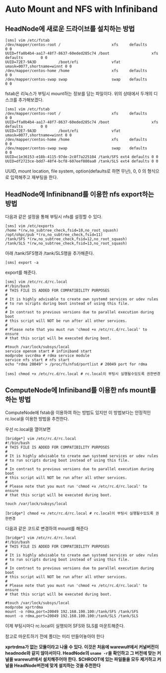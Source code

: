 Auto Mount and NFS with Infiniband
==========

HeadNode에 새로운 드라이브를 설치하는 방법
---------------------------------------


```
[sms] vim /etc/fstab
/dev/mapper/centos-root /                       xfs     defaults        0 0
UUID=ffa0b4b4-aa17-48f7-8637-60eded285c74 /boot                   xfs     defaults        0 0
UUID=72E7-9A3D          /boot/efi               vfat    umask=0077,shortname=winnt 0 0
/dev/mapper/centos-home /home                   xfs     defaults        0 0
/dev/mapper/centos-swap swap                    swap    defaults        0 0
```

fstab은 리눅스가 부팅시 mount하는 정보를 담는 파일이다.
위의 상태에서 두개의 디스크를 추가해보겠다.

```
[sms] vim /etc/fstab
/dev/mapper/centos-root /                       xfs     defaults        0 0
UUID=ffa0b4b4-aa17-48f7-8637-60eded285c74 /boot                   xfs     defaults        0 0
UUID=72E7-9A3D          /boot/efi               vfat    umask=0077,shortname=winnt 0 0
/dev/mapper/centos-home /home                   xfs     defaults        0 0
/dev/mapper/centos-swap swap                    swap    defaults        0 0
UUID=c1e36153-e18b-4115-97de-2c8f7a225104 /tank/SFS ext4 defaults 0 0
UUID=df2723ce-bdd7-48f4-bcf8-607eef880aa0 /tank/SLS ext4 defaults 0 0
```
UUID, mount location, file system, option(defaults로 하면 무난), 0, 0
의 형식으로 입력해주고 재부팅을 한다.



HeadNode에 Infinibnand를 이용한 nfs export하는 방법
--------------------------------------------------
다음과 같은 설정을 통해 부팅시 nfs를 설정할 수 있다.
```
[sms] vim /etc/exports
/home *(rw,no_subtree_check,fsid=10,no_root_squash)
/opt/ohpc/pub *(ro,no_subtree_check,fsid=11)
/tank/SFS *(rw,no_subtree_check,fsid=12,no_root_squash)
/tank/SLS *(rw,no_subtree_check,fsid=13,no_root_squash)
```
아래 /tank/SFS행과 /tank/SLS행을 추가해준다.
```
[sms] export -a
```
export를 해준다.



```
[sms] vim /etc/rc.d/rc.local
#!/bin/bash
# THIS FILE IS ADDED FOR COMPATIBILITY PURPOSES
#
# It is highly advisable to create own systemd services or udev rules
# to run scripts during boot instead of using this file.
#
# In contrast to previous versions due to parallel execution during boot
# this script will NOT be run after all other services.
#
# Please note that you must run 'chmod +x /etc/rc.d/rc.local' to ensure
# that this script will be executed during boot.

#touch /var/lock/subsys/local
service opensm start # infiniband start
modprobe svcrdma # rdma service module
service nfs start # nfs start 
echo "rdma 20049" > /proc/fs/nfsd/portlist # 20049 port for rdma

[sms] chmod +x /etc/rc.d/rc.local # rc.local이 부팅시 실행될수있도록 권한변경
```





ComputeNode에 Infiniband를 이용한 nfs mount를 하는 방법
------------------------------------------------------

ComputeNode에 fstab을 이용하여 하는 방법도 있지만 이 방법보다는 안정적인 rc.local을 이용한 방법을 추천한다.

우선 rc.local을 열어보면
```
[bridge*] vim /etc/rc.d/rc.local
#!/bin/bash
# THIS FILE IS ADDED FOR COMPATIBILITY PURPOSES
#
# It is highly advisable to create own systemd services or udev rules
# to run scripts during boot instead of using this file.
#
# In contrast to previous versions due to parallel execution during boot
# this script will NOT be run after all other services.
#
# Please note that you must run 'chmod +x /etc/rc.d/rc.local' to ensure
# that this script will be executed during boot.

touch /var/lock/subsys/local
```


```
[bridge*] chmod +x /etc/rc.d/rc.local # rc.local이 부팅시 실행될수있도록 권한변경
```
다음과 같은 코드로 변경하여 mount를 해준다
```
[bridge*] vim /etc/rc.d/rc.local
#!/bin/bash
# THIS FILE IS ADDED FOR COMPATIBILITY PURPOSES
#
# It is highly advisable to create own systemd services or udev rules
# to run scripts during boot instead of using this file.
#
# In contrast to previous versions due to parallel execution during boot
# this script will NOT be run after all other services.
#
# Please note that you must run 'chmod +x /etc/rc.d/rc.local' to ensure
# that this script will be executed during boot.

#touch /var/lock/subsys/local
modprobe xprtrdma
mount -o rdma,port=20049 192.168.100.100:/tank/SFS /tank/SFS
mount -o rdma,port=20049 192.168.100.100:/tank/SLS /tank/SLS
```
이제 부팅시마다 rc.local이 실행되어 SFS와 SLS를 마운트해준다.

참고로 마운트하기 전에 폴더는 미리 만들어놓아야 한다

**xprtrdma가 없는 모듈이라고 나올 수 있다. 이것은 처음에 warewulf에서 커널버전이 headnode와 같지 않아서이다. HeadNode의 `uname -r`을 확인하고 그 버전에 맞는 커널을 warewulf에서 설치해주어야 한다.**
**$CHROOT에 있는 파일들을 모두 제거하고 커널을 HeadNode버전에 맞게 설치하는 것을 추천한다**

